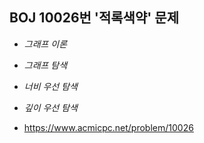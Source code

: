 ## BOJ 10026번 '적록색약' 문제 

* _그래프 이론_
* _그래프 탐색_
* _너비 우선 탐색_
* _깊이 우선 탐색_

* https://www.acmicpc.net/problem/10026
